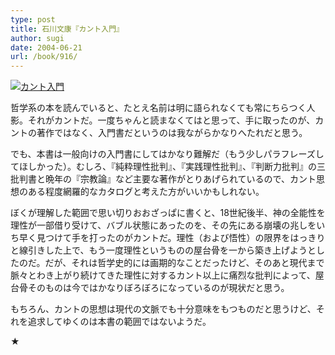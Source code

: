 ```yaml
---
type: post
title: 石川文康『カント入門』
author: sugi
date: 2004-06-21
url: /book/916/
---
```

<a href="http://www.amazon.co.jp/exec/obidos/ASIN/4480056297/chezsugi-22/ref=nosim/" onclick="_gaq.push(['_trackEvent', 'outbound-article', 'http://www.amazon.co.jp/exec/obidos/ASIN/4480056297/chezsugi-22/ref=nosim/', '']);" name="amazletlink" target="_blank"><img src="http://i1.wp.com/images-jp.amazon.com/images/G/09/icons/books/comingsoon_books.gif?w=660" alt="カント入門" class="alignleft" alt="no image" data-recalc-dims="1" /></a>

哲学系の本を読んでいると、たとえ名前は明に語られなくても常にちらつく人影。それがカントだ。一度ちゃんと読まなくてはと思って、手に取ったのが、カントの著作ではなく、入門書だというのは我ながらかなりへたれだと思う。

でも、本書は一般向けの入門書にしてはかなり難解だ（もう少しパラフレーズしてほしかった）。むしろ、『純粋理性批判』、『実践理性批判』、『判断力批判』の三批判書と晩年の『宗教論』など主要な著作がとりあげられているので、カント思想のある程度網羅的なカタログと考えた方がいいかもしれない。

ぼくが理解した範囲で思い切りおおざっぱに書くと、18世紀後半、神の全能性を理性が一部借り受けて、バブル状態にあったのを、その先にある崩壊の兆しをいち早く見つけて手を打ったのがカントだ。理性（および悟性）の限界をはっきりと線引きした上で、もう一度理性というものの屋台骨を一から築き上げようとしたのだ。だが、それは哲学史的には画期的なことだったけど、そのあと現代まで脈々とわき上がり続けてきた理性に対するカント以上に痛烈な批判によって、屋台骨そのものは今ではかなりぼろぼろになっているのが現状だと思う。

もちろん、カントの思想は現代の文脈でも十分意味をもつものだと思うけど、それを追求してゆくのは本書の範囲ではないようだ。

★

